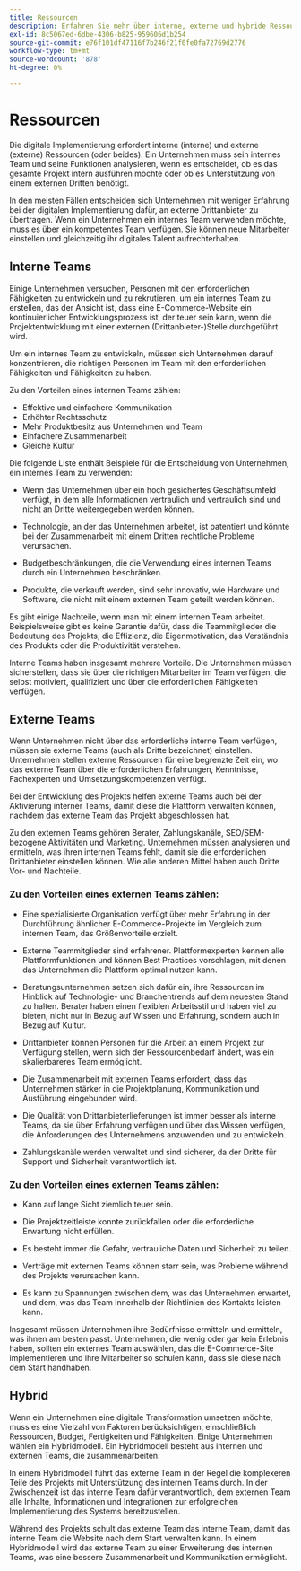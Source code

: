 ```yaml
---
title: Ressourcen
description: Erfahren Sie mehr über interne, externe und hybride Ressourcen, die Ihre E-Commerce-Teams unterstützen können.
exl-id: 8c5067ed-6dbe-4306-b825-959606d1b254
source-git-commit: e76f101df47116f7b246f21f0fe0fa72769d2776
workflow-type: tm+mt
source-wordcount: '878'
ht-degree: 0%

---
```


# Ressourcen

Die digitale Implementierung erfordert interne (interne) und externe (externe) Ressourcen (oder beides). Ein Unternehmen muss sein internes Team und seine Funktionen analysieren, wenn es entscheidet, ob es das gesamte Projekt intern ausführen möchte oder ob es Unterstützung von einem externen Dritten benötigt.

In den meisten Fällen entscheiden sich Unternehmen mit weniger Erfahrung bei der digitalen Implementierung dafür, an externe Drittanbieter zu übertragen. Wenn ein Unternehmen ein internes Team verwenden möchte, muss es über ein kompetentes Team verfügen. Sie können neue Mitarbeiter einstellen und gleichzeitig ihr digitales Talent aufrechterhalten.

## Interne Teams

Einige Unternehmen versuchen, Personen mit den erforderlichen Fähigkeiten zu entwickeln und zu rekrutieren, um ein internes Team zu erstellen, das der Ansicht ist, dass eine E-Commerce-Website ein kontinuierlicher Entwicklungsprozess ist, der teuer sein kann, wenn die Projektentwicklung mit einer externen (Drittanbieter-)Stelle durchgeführt wird.

Um ein internes Team zu entwickeln, müssen sich Unternehmen darauf konzentrieren, die richtigen Personen im Team mit den erforderlichen Fähigkeiten und Fähigkeiten zu haben.

Zu den Vorteilen eines internen Teams zählen:

- Effektive und einfachere Kommunikation
- Erhöhter Rechtsschutz
- Mehr Produktbesitz aus Unternehmen und Team
- Einfachere Zusammenarbeit
- Gleiche Kultur

Die folgende Liste enthält Beispiele für die Entscheidung von Unternehmen, ein internes Team zu verwenden:

- Wenn das Unternehmen über ein hoch gesichertes Geschäftsumfeld verfügt, in dem alle Informationen vertraulich und vertraulich sind und nicht an Dritte weitergegeben werden können.

- Technologie, an der das Unternehmen arbeitet, ist patentiert und könnte bei der Zusammenarbeit mit einem Dritten rechtliche Probleme verursachen.

- Budgetbeschränkungen, die die Verwendung eines internen Teams durch ein Unternehmen beschränken.

- Produkte, die verkauft werden, sind sehr innovativ, wie Hardware und Software, die nicht mit einem externen Team geteilt werden können.

Es gibt einige Nachteile, wenn man mit einem internen Team arbeitet. Beispielsweise gibt es keine Garantie dafür, dass die Teammitglieder die Bedeutung des Projekts, die Effizienz, die Eigenmotivation, das Verständnis des Produkts oder die Produktivität verstehen.

Interne Teams haben insgesamt mehrere Vorteile. Die Unternehmen müssen sicherstellen, dass sie über die richtigen Mitarbeiter im Team verfügen, die selbst motiviert, qualifiziert und über die erforderlichen Fähigkeiten verfügen.

## Externe Teams

Wenn Unternehmen nicht über das erforderliche interne Team verfügen, müssen sie externe Teams (auch als Dritte bezeichnet) einstellen. Unternehmen stellen externe Ressourcen für eine begrenzte Zeit ein, wo das externe Team über die erforderlichen Erfahrungen, Kenntnisse, Fachexperten und Umsetzungskompetenzen verfügt.

Bei der Entwicklung des Projekts helfen externe Teams auch bei der Aktivierung interner Teams, damit diese die Plattform verwalten können, nachdem das externe Team das Projekt abgeschlossen hat.

Zu den externen Teams gehören Berater, Zahlungskanäle, SEO/SEM-bezogene Aktivitäten und Marketing. Unternehmen müssen analysieren und ermitteln, was ihren internen Teams fehlt, damit sie die erforderlichen Drittanbieter einstellen können. Wie alle anderen Mittel haben auch Dritte Vor- und Nachteile.

### Zu den Vorteilen eines externen Teams zählen:

- Eine spezialisierte Organisation verfügt über mehr Erfahrung in der Durchführung ähnlicher E-Commerce-Projekte im Vergleich zum internen Team, das Größenvorteile erzielt.

- Externe Teammitglieder sind erfahrener. Plattformexperten kennen alle Plattformfunktionen und können Best Practices vorschlagen, mit denen das Unternehmen die Plattform optimal nutzen kann.

- Beratungsunternehmen setzen sich dafür ein, ihre Ressourcen im Hinblick auf Technologie- und Branchentrends auf dem neuesten Stand zu halten. Berater haben einen flexiblen Arbeitsstil und haben viel zu bieten, nicht nur in Bezug auf Wissen und Erfahrung, sondern auch in Bezug auf Kultur.

- Drittanbieter können Personen für die Arbeit an einem Projekt zur Verfügung stellen, wenn sich der Ressourcenbedarf ändert, was ein skalierbareres Team ermöglicht.

- Die Zusammenarbeit mit externen Teams erfordert, dass das Unternehmen stärker in die Projektplanung, Kommunikation und Ausführung eingebunden wird.

- Die Qualität von Drittanbieterlieferungen ist immer besser als interne Teams, da sie über Erfahrung verfügen und über das Wissen verfügen, die Anforderungen des Unternehmens anzuwenden und zu entwickeln.

- Zahlungskanäle werden verwaltet und sind sicherer, da der Dritte für Support und Sicherheit verantwortlich ist.

### Zu den Vorteilen eines externen Teams zählen:

- Kann auf lange Sicht ziemlich teuer sein.

- Die Projektzeitleiste konnte zurückfallen oder die erforderliche Erwartung nicht erfüllen.

- Es besteht immer die Gefahr, vertrauliche Daten und Sicherheit zu teilen.

- Verträge mit externen Teams können starr sein, was Probleme während des Projekts verursachen kann.

- Es kann zu Spannungen zwischen dem, was das Unternehmen erwartet, und dem, was das Team innerhalb der Richtlinien des Kontakts leisten kann.

Insgesamt müssen Unternehmen ihre Bedürfnisse ermitteln und ermitteln, was ihnen am besten passt. Unternehmen, die wenig oder gar kein Erlebnis haben, sollten ein externes Team auswählen, das die E-Commerce-Site implementieren und ihre Mitarbeiter so schulen kann, dass sie diese nach dem Start handhaben.

## Hybrid

Wenn ein Unternehmen eine digitale Transformation umsetzen möchte, muss es eine Vielzahl von Faktoren berücksichtigen, einschließlich Ressourcen, Budget, Fertigkeiten und Fähigkeiten. Einige Unternehmen wählen ein Hybridmodell. Ein Hybridmodell besteht aus internen und externen Teams, die zusammenarbeiten.

In einem Hybridmodell führt das externe Team in der Regel die komplexeren Teile des Projekts mit Unterstützung des internen Teams durch. In der Zwischenzeit ist das interne Team dafür verantwortlich, dem externen Team alle Inhalte, Informationen und Integrationen zur erfolgreichen Implementierung des Systems bereitzustellen.

Während des Projekts schult das externe Team das interne Team, damit das interne Team die Website nach dem Start verwalten kann. In einem Hybridmodell wird das externe Team zu einer Erweiterung des internen Teams, was eine bessere Zusammenarbeit und Kommunikation ermöglicht.

